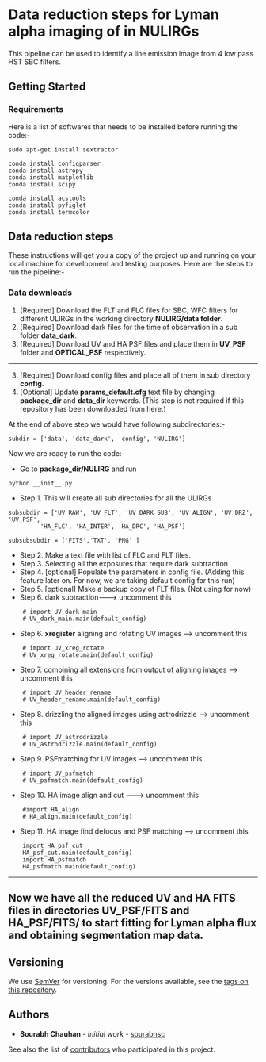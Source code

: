 # Data reduction steps for Lyman alpha imaging of in NULIRGs
This pipeline can be used to identify a line emission image from 4 low pass HST SBC filters.

## Getting Started


### Requirements
Here is a list of softwares that needs to be installed before running the code:- 

```
sudo apt-get install sextractor

conda install configparser
conda install astropy
conda install matplotlib
conda install scipy

conda install acstools
conda install pyfiglet
conda install termcolor

```

## Data reduction steps

These instructions will get you a copy of the project up and running on your local machine for development and testing purposes. Here are the steps to run the pipeline:-

### Data downloads
1. [Required] Download the FLT and FLC files for SBC, WFC filters for different ULIRGs in the working directory **NULIRG/data folder**.
2. [Required] Download dark files for the time of observation in a sub folder **data_dark**.
3. [Required] Download UV and HA PSF files and place them in **UV_PSF** folder and **OPTICAL_PSF** respectively.
-------------
3. [Required] Download config files and place all of them in sub directory **config**.
4. [Optional] Update **params_default.cfg** text file by changing **package_dir** and **data_dir** keywords. (This step is not required if this repository has been downloaded from here.)

At the end of above step we would have following subdirectories:-
```
subdir = ['data', 'data_dark', 'config', 'NULIRG']
```
Now we are ready to run the code:-

* Go to **package_dir/NULIRG** and run 
```
python __init__.py
```
* Step 1. This will create all sub directories for all the ULIRGs

```
subsubdir = ['UV_RAW', 'UV_FLT', 'UV_DARK_SUB', 'UV_ALIGN', 'UV_DRZ', 'UV_PSF',
         'HA_FLC', 'HA_INTER', 'HA_DRC', 'HA_PSF']

subsubsubdir = ['FITS','TXT', 'PNG' ]

```
* Step 2. Make a text file with list of FLC and FLT files. 
* Step 3. Selecting all the exposures that require dark subtraction
* Step 4. [optional] Populate the parameters in config file. (Adding this feature later on. For now, we are taking default config for this run)
* Step 5. [optional] Make a backup copy of FLT files. (Not using for now)
* Step 6. dark subtraction---> uncomment this
```
    # import UV_dark_main
    # UV_dark_main.main(default_config)
```
* Step 6. **xregister** aligning and rotating UV images --> uncomment this
```
    # import UV_xreg_rotate
    # UV_xreg_rotate.main(default_config)
```
* Step 7. combining all extensions from output of aligning images --> uncomment this
```
    # import UV_header_rename
    # UV_header_rename.main(default_config)
```
* Step 8. drizzling the aligned images using astrodrizzle --> uncomment this
```
    # import UV_astrodrizzle
    # UV_astrodrizzle.main(default_config)
```
* Step 9. PSFmatching for UV images --> uncomment this
```
    # import UV_psfmatch
    # UV_psfmatch.main(default_config)
```
* Step 10. HA image align and cut ---> uncomment this
```
    #import HA_align
    # HA_align.main(default_config)

```
* Step 11. HA image find defocus and PSF matching --> uncomment this
```
    import HA_psf_cut
    HA_psf_cut.main(default_config)
    import HA_psfmatch
    HA_psfmatch.main(default_config)
```
----------------
Now we have all the reduced UV and HA FITS files in directories **UV_PSF/FITS** and **HA_PSF/FITS/** to start fitting for Lyman alpha flux and obtaining segmentation map data. 
----------------



## Versioning

We use [SemVer](http://semver.org/) for versioning. For the versions available, see the [tags on this repository](https://github.com/sourabhsc/NULIRG/tags). 

## Authors

* **Sourabh Chauhan** - *Initial work* - [sourabhsc](https://github.com/sourabhsc)

See also the list of [contributors](https://github.com/your/project/contributors) who participated in this project.




